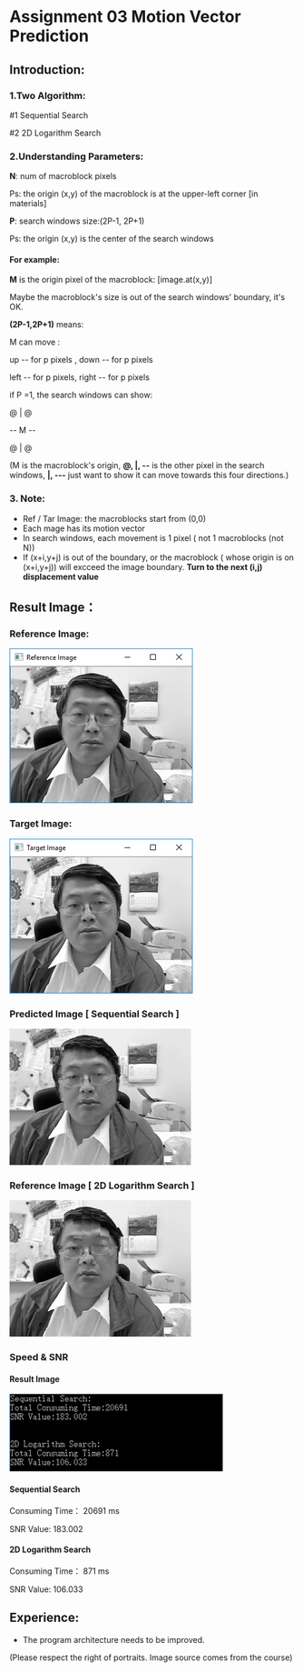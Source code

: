 # Assignment 03 Motion Vector Prediction
## Introduction:
### 1.Two Algorithm:
#1 Sequential Search

#2 2D Logarithm Search

### 2.Understanding Parameters:

**N**: num of macroblock pixels

Ps: the origin (x,y) of the macroblock is at the upper-left corner [in materials]

**P**: search windows size:(2P-1, 2P+1)

Ps: the origin (x,y) is the center of the search windows


#### For example:
**M** is the origin pixel of the macroblock: [image.at(x,y)]

Maybe the macroblock's size is out of the search windows' boundary, it's OK.

**(2P-1,2P+1)** means:

M can move :  

up -- for p pixels , down -- for p pixels 

left -- for p pixels, right -- for p pixels

if P =1, the search windows can show:

@   |   @

--  M   --

@   |   @

(M is the macroblock's origin,  **@, |, --** is the other pixel in the search windows, **|, ---** just want to show it can move towards this four directions.)

### 3. Note:
+ Ref / Tar Image: the macroblocks start from (0,0)
+ Each mage has its motion vector
+ In search windows, each movement is 1 pixel ( not 1 macroblocks (not N))
+ If (x+i,y+j) is out of the boundary, or the macroblock ( whose origin is on (x+i,y+j)) will excceed the image boundary.
**Turn to the next (i,j) displacement value** 

## Result Image：
### Reference Image:
![Reference Image](https://github.com/WinterPu/Exercise/blob/master/Multimedia%20Assignments/Assignment%2003%20-%20MotionVectorPrediction/--%20Result%20Images%20--/Reference%20Image.png?raw=true)
### Target Image:
![Target Image](https://github.com/WinterPu/Exercise/blob/master/Multimedia%20Assignments/Assignment%2003%20-%20MotionVectorPrediction/--%20Result%20Images%20--/Target%20Image.png?raw=true)
### Predicted Image [ Sequential Search ]
![Sequential Search](https://github.com/WinterPu/Exercise/blob/master/Multimedia%20Assignments/Assignment%2003%20-%20MotionVectorPrediction/--%20Result%20Images%20--/Sequential%20Search%20Image.png?raw=true)
### Reference Image [ 2D Logarithm Search ]
![2D Logarithm Search Image](https://github.com/WinterPu/Exercise/blob/master/Multimedia%20Assignments/Assignment%2003%20-%20MotionVectorPrediction/--%20Result%20Images%20--/2D%20Logarithm%20Search%20Image.png?raw=true)

### Speed & SNR
#### Result Image
![Evaluation](https://github.com/WinterPu/Exercise/blob/master/Multimedia%20Assignments/Assignment%2003%20-%20MotionVectorPrediction/--%20Result%20Images%20--/Evaluation.png?raw=true)

#### Sequential Search
Consuming Time： 20691 ms

SNR Value: 183.002
#### 2D Logarithm Search
Consuming Time： 871 ms

SNR Value: 106.033

## Experience:
+ The program architecture needs to be improved.

(Please respect the right of portraits. Image source comes from the course)
